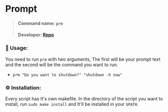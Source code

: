 # Prompt

> #### Command name: `prm`
>
> #### Developer: [Repo](https://github.com/LukeSmithxyz/voidrice)

### 📄 Usage:

You need to run `prm` with two arguments, The first will be your prompt text and the second will be the command you want to run.

-   `prm "Do you want to shutdown?" "shutdown -h now"`

### ⚙️ Installation:

Every script has It's own makefile. In the directory of the script you want to install, run `sudo make install` and It'll be installed in your `$PATH`.
